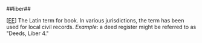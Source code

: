 ##liber##

\[[EE](SOURCES.md#EE)\]  The Latin term for book. In various jurisdictions, the term has been used for local civil records. *Example*: a deed register might be referred to as "Deeds, Liber 4."
